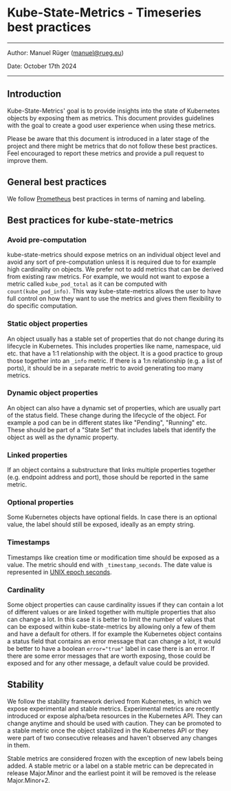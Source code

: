 # Kube-State-Metrics - Timeseries best practices

---

Author: Manuel Rüger (<manuel@rueg.eu>)

Date: October 17th 2024

---

## Introduction

Kube-State-Metrics' goal is to provide insights into the state of Kubernetes objects by exposing them as metrics.
This document provides guidelines with the goal to create a good user experience when using these metrics.

Please be aware that this document is introduced in a later stage of the project and there might be metrics that do not follow these best practices.
Feel encouraged to report these metrics and provide a pull request to improve them.

## General best practices

We follow [Prometheus](https://prometheus.io/docs/practices/naming/) best practices in terms of naming and labeling.

## Best practices for kube-state-metrics

### Avoid pre-computation

kube-state-metrics should expose metrics on an individual object level and avoid any sort of pre-computation unless it is required due to for example high cardinality on objects.
We prefer not to add metrics that can be derived from existing raw metrics. For example, we would not want to expose a metric called `kube_pod_total` as it can be computed with `count(kube_pod_info)`.
This way kube-state-metrics allows the user to have full control on how they want to use the metrics and gives them flexibility to do specific computation.

### Static object properties

An object usually has a stable set of properties that do not change during its lifecycle in Kubernetes.
This includes properties like name, namespace, uid etc. that have a 1:1 relationship with the object.
It is a good practice to group those together into an `_info` metric.
If there is a 1:n relationship (e.g. a list of ports), it should be in a separate metric to avoid generating too many metrics.

### Dynamic object properties

An object can also have a dynamic set of properties, which are usually part of the status field.
These change during the lifecycle of the object.
For example a pod can be in different states like "Pending", "Running" etc.
These should be part of a "State Set" that includes labels that identify the object as well as the dynamic property.

### Linked properties

If an object contains a substructure that links multiple properties together (e.g. endpoint address and port), those should be reported in the same metric.

### Optional properties

Some Kubernetes objects have optional fields. In case there is an optional value, the label should still be exposed, ideally as an empty string.

### Timestamps

Timestamps like creation time or modification time should be exposed as a value. The metric should end with `_timestamp_seconds`. The date value is represented in [UNIX epoch seconds](https://en.wikipedia.org/wiki/Unix_time).

### Cardinality

Some object properties can cause cardinality issues if they can contain a lot of different values or are linked together with multiple properties that also can change a lot.
In this case it is better to limit the number of values that can be exposed within kube-state-metrics by allowing only a few of them and have a default for others.
If for example the Kubernetes object contains a status field that contains an error message that can change a lot, it would be better to have a boolean `error="true"` label in case there is an error.
If there are some error messages that are worth exposing, those could be exposed and for any other message, a default value could be provided.

## Stability

We follow the stability framework derived from Kubernetes, in which we expose experimental and stable metrics.
Experimental metrics are recently introduced or expose alpha/beta resources in the Kubernetes API.
They can change anytime and should be used with caution.
They can be promoted to a stable metric once the object stabilized in the Kubernetes API or they were part of two consecutive releases and haven't observed any changes in them.

Stable metrics are considered frozen with the exception of new labels being added.
A stable metric or a label on a stable metric can be deprecated in release Major.Minor and the earliest point it will be removed is the release Major.Minor+2.
